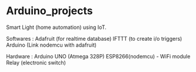 # Arduino_projects
Smart Light (home automation) using IoT.

Softwares : Adafruit (for realtime database)
            IFTTT (to create i/o triggers)
            Arduino (Link nodemcu with adafruit)
            
Hardware : Arduino UNO (Atmega 328P)
           ESP8266(nodemcu) - WiFi module
           Relay (electronic switch)
